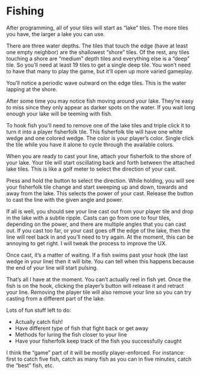# Fishing

After programming, all of your tiles will start as “lake” tiles. The more tiles you have, the larger a lake you can use.

There are three water depths. The tiles that touch the edge (have at least one empty neighbor) are the shallowest “shore” tiles. Of the rest, any tiles touching a shore are “medium” depth tiles and everything else is a “deep” tile. So you’ll need at least 19 tiles to get a single deep tile. You won’t need to have that many to play the game, but it’ll open up more varied gameplay.

You’ll notice a periodic wave outward on the edge tiles. This is the water lapping at the shore.

After some time you may notice fish moving around your lake. They’re easy to miss since they only appear as darker spots on the water. If you wait long enough your lake will be teeming with fish.

To hook fish you’ll need to remove one of the lake tiles and triple click it to turn it into a player fisherfolk tile. This fisherfolk tile will have one white wedge and one colored wedge. The color is your player’s color. Single click the tile while you have it alone to cycle through the available colors.

When you are ready to cast your line, attach your fisherfolk to the shore of your lake. Your tile will start oscillating back and forth between the attached lake tiles. This is like a golf meter to select the direction of your cast.

Press and hold the button to select the direction. While holding, you will see your fisherfolk tile change and start sweeping up and down, towards and away from the lake. This selects the power of your cast. Release the button to cast the line with the given angle and power.

If all is well, you should see your line cast out from your player tile and drop in the lake with a subtle ripple. Casts can go from one to four tiles, depending on the power, and there are multiple angles that you can cast out. If you cast too far, or your cast goes off the edge of the lake, then the line will reel back in and you’ll need to try again. At the moment, this can be annoying to get right. I will tweak the process to improve the UX.

Once cast, it’s a matter of waiting. If a fish swims past your hook (the last wedge in your line) then it will bite. You can tell when this happens because the end of your line will start pulsing.

That’s all I have at the moment. You can’t actually reel in fish yet. Once the fish is on the hook, clicking the player’s button will release it and retract your line. Removing the player tile will also remove your line so you can try casting from a different part of the lake.

Lots of fun stuff left to do:

* Actually catch fish!
* Have different type of fish that fight back or get away
* Methods for luring the fish closer to your line
* Have your fisherfolk keep track of the fish you successfully caught

I think the “game” part of it will be mostly player-enforced. For instance: first to catch five fish, catch as many fish as you can in five minutes, catch the “best” fish, etc.
